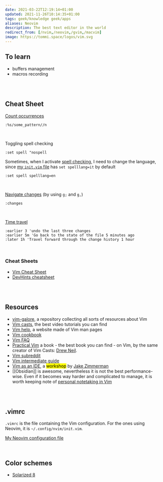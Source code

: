 ```yaml
---
date: 2021-03-22T12:19:14+01:00
updated: 2021-11-26T10:14:35+01:00
tags: geek/knowledge geek/apps
aliases: Neovim
description: The best text editor in the world
redirect_from: [/nvim,/neovim,/gvim,/macvim]
image: https://tommi.space/logos/vim.svg
---
```

## To learn

- buffers management
- macros recording

<br>
<br>

## Cheat Sheet

[Count occurrences](https://vimtricks.com/p/vimtrick-count-occurrences/ 'Count occurrences on Vim Tricks')
```vim
:%s/some_pattern//n
```

<br>

Toggling spell checking
```vim
:set spell "nospell
```

Sometimes, when I activate [spell checking](https://vimtricks.com/p/vimtrick-spell-checking-in-vim/ 'Spell checking in Vim'), I need to change the language, since [my `init.vim` file](https://github.com/xplosionmind/dotfiles/blob/main/.config/nvim/init.vim 'my init.vim') has `set spelllang=it` by default
```vim
:set spell spelllang=en
```

<br>

[Navigate changes](https://vimtricks.com/p/vimtrick-jump-between-changes/ 'Jump between changes') (by using `g;` and `g,`)
```vim
:changes
```

<br>

[Time travel](https://vimtricks.com/p/vimtrick-time-travel-in-vim/ 'Time travel in Vim')
```vim
:earlier 3 'undo the last three changes
:earlier 5m 'Go back to the state of the file 5 minutes ago
:later 1h 'Travel forward through the change history 1 hour
```

<br>

### Cheat Sheets

- [Vim Cheat Sheet](https://vim.rtorr.com 'Vim Cheat Sheet')
- [DevHints cheatsheet](https://devhints.io/vim 'Vim cheatsheet - devhints.io')

<br>
<br>

## Resources

- [vim-galore](https://github.com/mhinz/vim-galore 'vim-galore on GitHub'), a repository collecting all sorts of resources about Vim
- [Vim casts](https://vimcasts.org/ 'Vim casts'), the best video tutorials you can find
- [Vim help](https://vimhelp.org 'Vim help files'), a website made of Vim man pages
- [Vim cookbook](http://www.oualline.com/vim-cook.html 'Vim Cookbook')
- [Vim FAQ](http://vimdoc.sourceforge.net/htmldoc/vimfaq.html 'Vim documentation: vim\_faq')
- [Practical Vim](https://pragprog.com/titles/dnvim2/practical-vim-second-edition/ 'Practical Vim, Second Edition') a book - the best book you can find - on Vim, by the same creator of Vim Casts: [Drew Neil](http://drewneil.com/).
- [Vim subreddit](https://www.reddit.com/r/vim/ 'r/vim')
- [Vim intermediate guide](https://thevaluable.dev/vim-intermediate/ 'A Vim Guide for Intermediate Users')
- [Vim as an IDE](https://blog.jez.io/vim-as-an-ide/ 'Vim as an IDE'), a <mark>workshop</mark> by [Jake Zimmerman](https://jez.io 'Jake Zimmerman')
- [[Obsidian]] is awesome, nevertheless it is not the best performance-wise. Even if it becomes way harder and complicated to manage, it is worth keeping note of [personal notetaking in Vim](https://vimways.org/2019/personal-notetaking-in-vim/ 'Personal Notetaking in Vim')

<br>
<br>

## .vimrc

`.vimrc` is the file containing the Vim configuration. For the ones using Neovim, it is `~/.config/nvim/init.vim`.

[My Neovim configuration file](https://github.com/xplosionmind/dotfiles/blob/main/.config/nvim/init.vim 'Tommi’s Vim configuration file')

<br>

## Color schemes

- [Solarized 8](https://vimawesome.com/plugin/solarized-8 'Solarized 8 on Vim Awesome')
